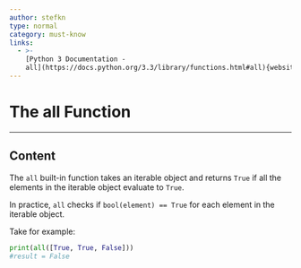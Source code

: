 ```yaml
---
author: stefkn
type: normal
category: must-know
links:
  - >-
    [Python 3 Documentation -
    all](https://docs.python.org/3.3/library/functions.html#all){website}
---
```


# The all Function


---

## Content

The `all` built-in function takes an iterable object and returns `True` if all the elements in the iterable object evaluate to `True`.

In practice, `all` checks if `bool(element) == True` for each element in the iterable object.

Take for example:

```python
print(all([True, True, False]))
#result = False
```
